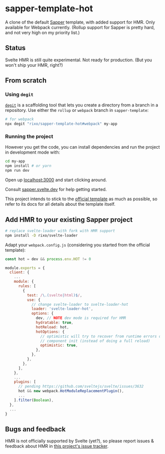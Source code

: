 # sapper-template-hot

A clone of the default [Sapper](https://github.com/sveltejs/sapper) template, with added support for HMR. Only available for Webpack currently. (Rollup support for Sapper is pretty hard, and not very high on my priority list.)

## Status

Svelte HMR is still quite experimental. Not ready for production. (But you won't ship your HMR, right?)

## From scratch

### Using `degit`

[`degit`](https://github.com/Rich-Harris/degit) is a scaffolding tool that lets you create a directory from a branch in a repository. Use either the `rollup` or `webpack` branch in `sapper-template`:

```bash
# for webpack
npx degit "rixo/sapper-template-hot#webpack" my-app
```

### Running the project

However you get the code, you can install dependencies and run the project in development mode with:

```bash
cd my-app
npm install # or yarn
npm run dev
```

Open up [localhost:3000](http://localhost:3000) and start clicking around.

Consult [sapper.svelte.dev](https://sapper.svelte.dev) for help getting started.

This project intends to stick to the [official template](https://github.com/sveltejs/sapper-template) as much as possible, so refer to its docs for all details about the template itself.

## Add HMR to your existing Sapper project

```bash
# replace svelte-loader with fork with HMR support
npm install -D rixo/svelte-loader
```

Adapt your `webpack.config.js` (considering you started from the official template):

```js
const hot = dev && process.env.HOT != 0

module.exports = {
  client: {
    ...
    module: {
      rules: [
        {
          test: /\.(svelte|html)$/,
          use: {
            // change svelte-loader to svelte-loader-hot
            loader: 'svelte-loader-hot',
            options: {
              dev, // NOTE dev mode is required for HMR
              hydratable: true,
              hotReload: hot,
              hotOptions: {
                // optimistic will try to recover from runtime errors during
                // component init (instead of doing a full reload)
                optimistic: true,
              },
            },
          },
        },
      ],
    },
    ...
    plugins: [
      // pending https://github.com/sveltejs/svelte/issues/3632
      hot && new webpack.HotModuleReplacementPlugin(),
      ...
    ].filter(Boolean),
  },
  ...
}
```

## Bugs and feedback

HMR is not officially supported by Svelte (yet?), so please report issues & feedback about HMR in [this project's issue tracker](https://github.com/rixo/sapper-template-hot/issues).
